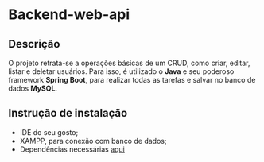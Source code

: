 # Backend-web-api

## Descrição
O projeto retrata-se a operações básicas de um CRUD, como criar, editar, listar e deletar usuários. Para isso, é utilizado o **Java** e seu poderoso framework **Spring Boot**, para realizar todas as tarefas e salvar no banco de dados **MySQL**.

## Instrução de instalação
* IDE do seu gosto;
* XAMPP, para conexão com banco de dados;
* Dependências necessárias <a href='https://start.spring.io/' targer='_blank'>aqui</a>
